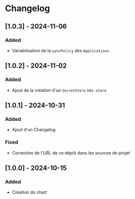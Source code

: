 # Changelog

## [1.0.3] - 2024-11-06

### Added

- Variabilisation de la `syncPolicy` des `Applications`

## [1.0.2] - 2024-11-02

### Added

- Ajout de la création d'un `SecretStore` `k8s-store`

## [1.0.1] - 2024-10-31

### Added

- Ajout d'un Changelog

### Fixed

- Correction de l'URL de ce dépôt dans les sources de projet

## [1.0.0] - 2024-10-15

### Added

- Création du chart
